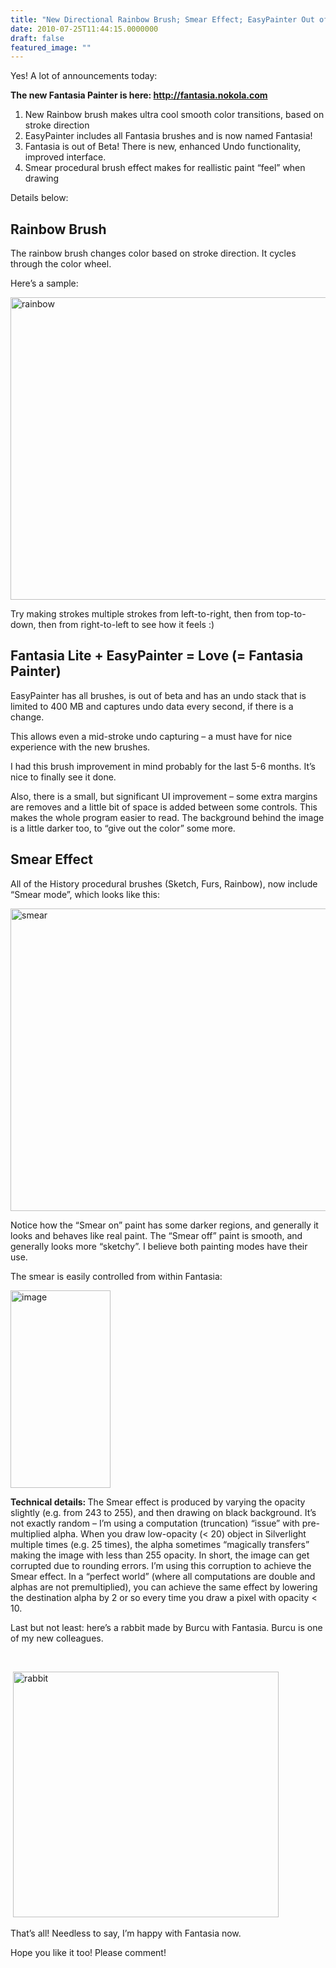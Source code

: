 ```yaml
---
title: "New Directional Rainbow Brush; Smear Effect; EasyPainter Out of Beta and Becomes Fantasia!"
date: 2010-07-25T11:44:15.0000000
draft: false
featured_image: ""
---
```


<p>Yes! A lot of announcements today:</p>  <p><strong>The new Fantasia Painter is here: <a href="http://fantasia.nokola.com">http://fantasia.nokola.com</a></strong><a title="http://nokola.com/fantasia/" href="http://nokola.com/fantasia/"><strong></strong></a></p>  <ol>   <li>New Rainbow brush makes ultra cool smooth color transitions, based on stroke direction </li>    <li>EasyPainter includes all Fantasia brushes and is now named Fantasia! </li>    <li>Fantasia is out of Beta! There is new, enhanced Undo functionality, improved interface. </li>    <li>Smear procedural brush effect makes for reallistic paint “feel” when drawing </li> </ol>  <p>Details below:</p>  <h2>Rainbow Brush</h2>  <p>The rainbow brush changes color based on stroke direction. It cycles through the color wheel.</p>  <p>Here’s a sample:</p>  <p><a href="/rainbow.png"><img style="border-right-width: 0px; display: inline; border-top-width: 0px; border-bottom-width: 0px; border-left-width: 0px" title="rainbow" border="0" alt="rainbow" src="/rainbow_thumb.png" width="644" height="484" /></a></p>  <p></p>  <p>Try making strokes multiple strokes from left-to-right, then from top-to-down, then from right-to-left to see how it feels :)</p>  <h2>Fantasia Lite + EasyPainter = Love (= Fantasia Painter)</h2>  <p>EasyPainter has all brushes, is out of beta and has an undo stack that is limited to 400 MB and captures undo data every second, if there is a change.</p>  <p>This allows even a mid-stroke undo capturing – a must have for nice experience with the new brushes.</p>  <p>I had this brush improvement in mind probably for the last 5-6 months. It’s nice to finally see it done.</p>  <p>Also, there is a small, but significant UI improvement – some extra margins are removes and a little bit of space is added between some controls. This makes the whole program easier to read. The background behind the image is a little darker too, to “give out the color” some more.</p>  <h2>Smear Effect</h2>  <p>All of the History procedural brushes (Sketch, Furs, Rainbow), now include “Smear mode”, which looks like this:</p>  <p><a href="/smear.jpg"><img style="border-right-width: 0px; display: inline; border-top-width: 0px; border-bottom-width: 0px; border-left-width: 0px" title="smear" border="0" alt="smear" src="/smear_thumb.jpg" width="644" height="484" /></a> </p>  <p>Notice how the “Smear on” paint has some darker regions, and generally it looks and behaves like real paint. The “Smear off” paint is smooth, and generally looks more “sketchy”. I believe both painting modes have their use.</p>  <p>The smear is easily controlled from within Fantasia:</p>  <p><a href="/image_27.png"><img style="border-right-width: 0px; display: inline; border-top-width: 0px; border-bottom-width: 0px; border-left-width: 0px" title="image" border="0" alt="image" src="/image_thumb_27.png" width="160" height="316" /></a> </p>  <p><strong>Technical details: </strong>The Smear effect is produced by varying the opacity slightly (e.g. from 243 to 255), and then drawing on black background. It’s not exactly random – I’m using a computation (truncation) “issue” with pre-multiplied alpha. When you draw low-opacity (&lt; 20) object in Silverlight multiple times (e.g. 25 times), the alpha sometimes “magically transfers” making the image with less than 255 opacity. In short, the image can get corrupted due to rounding errors. I’m using this corruption to achieve the Smear effect. In a “perfect world” (where all computations are double and alphas are not premultiplied), you can achieve the same effect by lowering the destination alpha by 2 or so every time you draw a pixel with opacity &lt; 10.</p>  <p>Last but not least: here’s a rabbit made by Burcu with Fantasia. Burcu is one of my new colleagues. </p>  <p>&#160;</p>  <p>&#160;<a href="/rabbit.jpg"><img style="border-right-width: 0px; display: inline; border-top-width: 0px; border-bottom-width: 0px; border-left-width: 0px" title="rabbit" border="0" alt="rabbit" src="/rabbit_thumb.jpg" width="425" height="393" /></a> </p>  <p>That’s all! Needless to say, I’m happy with Fantasia now.</p>  <p>Hope you like it too! Please comment!</p>